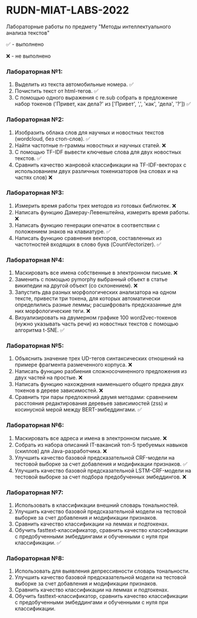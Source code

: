 # RUDN-MIAT-LABS-2022
Лабораторные работы по предмету "Методы интеллектуального анализа текстов"

:white_check_mark: - выполнено

:x: - не выполнено 

### Лабораторная №1:
1.	Выделить из текста автомобильные номера. :white_check_mark:
2.	Почистить текст от html-тегов. :white_check_mark:
3.	С помощью одного выражения с re.sub собрать в предложение набор токенов ('Привет, как дела?' из ['Привет', ',', 'как', 'дела', '?']) :white_check_mark:

### Лабораторная №2:
1.	Изобразить облака слов для научных и новостных текстов (wordcloud, без стоп-слов). :white_check_mark:
2.	Найти частотные n-граммы новостных и научных статей. :x:
3.	С помощью TF-IDF вывести ключевые слова для двух новостных текстов. :white_check_mark:
4.	Сравнить качество жанровой классификации на TF-IDF-векторах с использованием двух различных токенизаторов (на словах и на частях слов) :x:

### Лабораторная №3:
1.	Измерить время работы трех методов из готовых библиотек. :x:
2.	Написать функцию Дамерау-Левенштейна, измерить время работы. :x:
3.	Написать функцию генерации опечаток в соответствии с положением знаков на клавиатуре. :white_check_mark:
4.	Написать функцию сравнения векторов, составленных из частотностей входящих в слово букв (CountVectorizer). :white_check_mark:

### Лабораторная №4:
1.	Маскировать все имена собственные в электронном письме. :x:
2.	Заменить с помощью pymorphy выбранный объект в статье википедии на другой объект (со склонением). :x:
3.	Запустить два разных морфологических анализатора на одном тексте, привести три токена, для которых автоматически определились разные леммы; расшифровать предсказанные для них морфологические теги. :x:
4.	Визуализировать на двумерном графике 100 word2vec-токенов (нужно указывать часть речи) из новостных текстов с помощью алгоритма t-SNE. :white_check_mark:

### Лабораторная №5:
1.	Объяснить значение трех UD-тегов синтаксических отношений на примере фрагмента размеченного корпуса. :x:
2.	Написать функцию разбиения сложносочиненного предложения из двух частей на простые. :x:
3.	Написать функцию нахождения наименьшего общего предка двух токенов в дереве зависимостей. :x:
4.	Сравнить три пары предложений двумя методами: сравнением расстояния редактирования деревьев зависимостей (zss) и косинусной мерой между BERT-эмбеддингами. :white_check_mark:

### Лабораторная №6:
1.	Маскировать все адреса и имена в электронном письме. :x:
2.	Собрать из набора описаний IT-вакансий топ-5 требуемых навыков (скиллов) для Java-разработчика. :x:
3.	Улучшить качество базовой предсказательной CRF-модели на тестовой выборке за счет добавления и модификации признаков. :white_check_mark:
4.	Улучшить качество базовой предсказательной LSTM-CRF-модели на тестовой выборке за счет подбора предобученных эмбеддингов. :x:

### Лабораторная №7:
1.	Использовать в классификации внешний словарь тональностей.
2.	Улучшить качество базовой предсказательной модели на тестовой выборке за счет добавления и модификации признаков.
3.	Сравнить качество классификации на леммах и подтокенах.
4.	Обучить fasttext-классификатор, сравнить качество классификации с предобученными эмбеддингами и обученными с нуля при классификации. :white_check_mark:

### Лабораторная №8:
1.	Использовать для выявления депрессивности словарь тональности.
2.	Улучшить качество базовой предсказательной модели на тестовой выборке за счет добавления и модификации признаков.
3.	Сравнить качество классификации на леммах и подтокенах.
4.	Обучить fasttext-классификатор, сравнить качество классификации с предобученными эмбеддингами и обученными с нуля при классификации.
